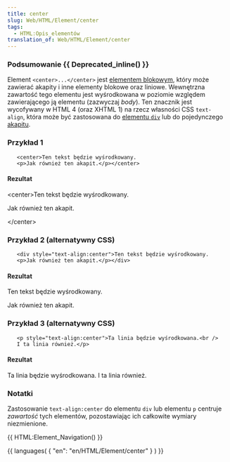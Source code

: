 ```yaml
---
title: center
slug: Web/HTML/Element/center
tags:
  - HTML:Opis_elementów
translation_of: Web/HTML/Element/center
---
```

### Podsumowanie {{ Deprecated_inline() }}

Element `<center>...</center>` jest [elementem blokowym](pl/HTML/Elementy_blokowe), który może zawierać akapity i inne elementy blokowe oraz liniowe. Wewnętrzna zawartość tego elementu jest wyśrodkowana w poziomie względem zawierającego ją elementu (zazwyczaj _body_). Ten znacznik jest wycofywany w HTML 4 (oraz XHTML 1) na rzecz własności CSS `text-align`, która może być zastosowana do [elementu `div`](pl/HTML/Element/div) lub do pojedynczego [akapitu](pl/HTML/Element/p).

### Przykład 1

       <center>Ten tekst będzie wyśrodkowany.
       <p>Jak również ten akapit.</p></center>

#### Rezultat

\<center>Ten tekst będzie wyśrodkowany.

Jak również ten akapit.

\</center>

### Przykład 2 (alternatywny CSS)

       <div style="text-align:center">Ten tekst będzie wyśrodkowany.
       <p>Jak również ten akapit.</p></div>

#### Rezultat

Ten tekst będzie wyśrodkowany.

Jak również ten akapit.

### Przykład 3 (alternatywny CSS)

       <p style="text-align:center">Ta linia będzie wyśrodkowana.<br />
       I ta linia również.</p>

#### Rezultat

Ta linia będzie wyśrodkowana.
I ta linia również.

### Notatki

Zastosowanie `text-align:center` do elementu `div` lub elementu `p` centruje _zawartość_ tych elementów, pozostawiając ich całkowite wymiary niezmienione.

{{ HTML:Element_Navigation() }}

{{ languages( { "en": "en/HTML/Element/center" } ) }}
